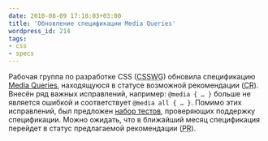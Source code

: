 ```yaml
---
date: 2010-08-09 17:18:03+03:00
title: 'Обновление спецификации Media Queries'
wordpress_id: 214
tags:
- css
- specs
---
```


Рабочая группа по разработке CSS (<abbr title="CSS Working Group">CSSWG</abbr>) обновила спецификацию [Media Queries][1], находящуюся в статусе возможной рекомендации (<abbr title="Candidate Recommendation">CR</abbr>). Внесён ряд важных исправлений, например: `@media { … }` больше не является ошибкой и соответствует `@media all { … }`. Помимо этих исправлений, был предложен [набор тестов][2], проверяющих поддержку спецификации. Можно ожидать, что в ближайший месяц спецификация перейдет в статус предлагаемой рекомендации (<abbr title="Proposed Recommendation">PR</abbr>).

[1]: http://www.w3.org/TR/2010/CR-css3-mediaqueries-20100727/
[2]: http://www.w3.org/Style/CSS/Test/MediaQueries/
